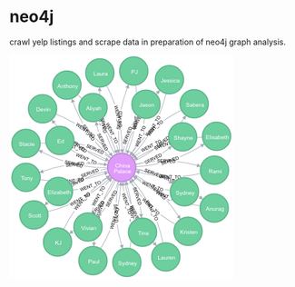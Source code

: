 # neo4j

crawl yelp listings and scrape data in preparation of neo4j graph analysis.

![Alt text](graph.png "Person/Restaurant Relationship")
